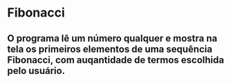 # Fibonacci
## O programa lê um número qualquer e mostra na tela os primeiros elementos de uma sequência Fibonacci, com  auqantidade de termos escolhida pelo usuário.
